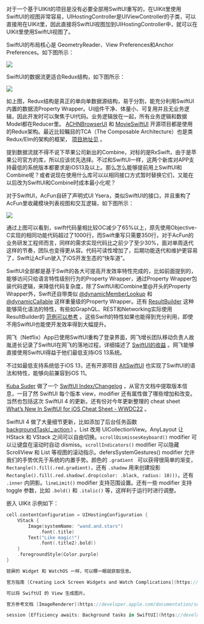 对于一个基于UIKit的项目是没有必要全部用SwiftUI重写的，在UIKit里使用SwiftUI的视图非常容易，UIHostingController是UIViewController的子类，可以直接用在UIKit里，因此直接将SwiftUI视图加到UIHostingController中，就可以在UIKit里使用SwiftUI视图了。

SwiftUI的布局核心是 GeometryReader、View Preferences和Anchor Preferences。如下图所示：

![](https://user-images.githubusercontent.com/251980/142988837-ab49c202-9779-4c7a-8dc2-5584900c0765.png)

SwiftUI的数据流更适合Redux结构，如下图所示：

![](https://user-images.githubusercontent.com/251980/142988879-af591aaf-161f-4f60-9891-d7b8d313f69f.png)

如上图，Redux结构是真正的单向单数据源结构，易于分割，能充分利用SwiftUI内置的数据流Property Wrapper。UI组件干净、体量小、可复用并且无业务逻辑，因此开发时可以聚焦于UI代码。业务逻辑放在一起，所有业务逻辑和数据Model都在Reducer里。 [ACHNBrowserUI](https://github.com/Dimillian/ACHNBrowserUI)  和  [MovieSwiftUI](https://github.com/Dimillian/MovieSwiftUI)  开源项目都是使用的Redux架构。最近比较瞩目的TCA（The Composable Architecture）也是类Redux/Elm的架构的框架， [项目地址见](https://github.com/pointfreeco/swift-composable-architecture) 。

提到数据流就不得不说下苹果公司新出的Combine，对标的是RxSwift，由于是苹果公司官方的库，所以应该优先选择。不过和SwiftUI一样，这两个新库对APP支持最低的系统版本都要求是iOS13及以上。那么怎么能够提前用上SwiftUI和Combine呢？或者说现在使用什么库可以以相同接口方式暂时替换它们，又能在以后改为SwiftUI和Combine时成本最小化呢？

对于SwiftUI，AcFun自研了声明式UI Ysera，类似SwiftUI的接口，并且重构了AcFun里收藏模块列表视图和交互逻辑，如下图所示：

![](https://user-images.githubusercontent.com/251980/142988909-e6626954-2c93-4c34-b10e-5345c8015cea.png)

通过上图可以看到，swift代码量相比较OC减少了65%以上，原先使用Objective-C实现的相同功能代码超过了1000行，而Swift重写只需要350行，对于AcFun的业务研发工程师而言，同样的需求实现代码比之前少了至少30%，面对单周迭代这样的节奏，团队也变得更从容。代码可读性增加了，后期功能迭代和维护更容易了，Swift让AcFun驶入了iOS开发生态的“快车道”。

SwiftUI全部都是基于Swift的各大可提高开发效率特性完成的，比如前面提到的，能够访问只给语言特性级别行为的Property Wrapper，通过Property Wrapper包装代码逻辑，来降低代码复杂度，除了SwiftUI和Combine里@开头的Property Wrapper外，Swift还自带类似 [@dynamicMemberLookup](https://github.com/apple/swift-evolution/blob/master/proposals/0195-dynamic-member-lookup.md)  和 [@dynamicCallable](https://github.com/apple/swift-evolution/blob/master/proposals/0216-dynamic-callable.md)  这样重量级的Property Wrapper。还有 [ResultBuilder](https://github.com/apple/swift-evolution/blob/main/proposals/0289-result-builders.md) 这种能够简化语法的特性，有些如GraphQL、REST和Networking实际使用ResultBuilder的 [范例可以参考](https://github.com/carson-katri/awesome-result-builders) 。这些Swift的特性如果也能得到充分利用，即使不用SwiftUI也能使开发效率得到大幅提升。

网飞（Netflix）App已使用SwiftUI重构了登录界面，网飞增长团队移动负责人故胤道长记录了SwiftUI在网飞的落地过程，详细描述了 [SwiftUI的收益](https://mp.weixin.qq.com/s/oRPRCx78owLe3_gROYapCw) 。网飞能够直接使用SwiftUI得益于他们最低支持iOS 13系统。

不过如最低支持系统低于iOS 13，还有开源项目 [AltSwiftUI](https://github.com/rakutentech/AltSwiftUI) 也实现了SwiftUI的语法和特性，能够向前兼容到iOS 11。

[Kuba Suder](https://twitter.com/kuba_suder) 做了一个 [SwiftUI Index/Changelog](https://mackuba.eu/swiftui/changelog) ，从官方文档中提取版本信息，一目了然 SwiftUI 每个版本 view，modifier 还有属性做了哪些增加和改变。当然也包括这次 SwiftUI 4 的更新。还有份对今年更新整理的 cheat sheet [What’s New In SwiftUI for iOS Cheat Sheet - WWDC22](https://bigmountainstudio.github.io/What-is-new-in-SwiftUI/) 。

SwiftUI 4 做了大量细节更新，比如添加了后台任务函数 [backgroundTask(_:action:)](https://developer.apple.com/documentation/swiftui/scene/backgroundtask(_:action:)?changes=latest_minor) 。List 改用 UICollectionView。AnyLayout 让 HStack 和 VStack 之间可以自由切换。`scrollDismissesKeyboard()` modifier 可以让键盘在滚动时自动 dismiss。`scrollIndicators()` modifier 可以隐藏 ScrollView 和 List 等视图的滚动指示。defersSystemGestures() modifier 允许我们的手势优先于系统的内置手势。颜色的 `.gradient ` 可以获得很简单的渐变，`Rectangle().fill(.red.gradient)`，还有 `.shadow` 用来创建投影 `Rectangle().fill(.red.shadow(.drop(color: .black, radius: 10)))`，还有 `.inner` 内阴影。`lineLimit()` modifier 支持范围设置。还有一些 modifier 支持 toggle 参数，比如 `.bold()` 和 `.italic()` 等，这样利于运行时进行调整。

嵌入 UIKit
示例如下：
```swift
cell.contentConfiguration = UIHostingConfiguration {
    VStack {
        Image(systemName: "wand.and.stars")
            .font(.title)
        Text("Like magic!")
            .font(.title2).bold()
    }
    .foregroundStyle(Color.purple)
}

锁屏的 Widget 和 WatchOS 一样，可以瞟一眼就获取信息。

官方指南 [Creating Lock Screen Widgets and Watch Complications](https://developer.apple.com/documentation/WidgetKit/Creating-lock-screen-widgets-and-watch-complications)

可以将 SwiftUI 的 View 生成图片。

官方参考文档 [ImageRenderer](https://developer.apple.com/documentation/swiftui/imagerenderer)

session [Efficiency awaits: Background tasks in SwiftUI](https://developer.apple.com/videos/play/wwdc2022-10142) 了解如何使用 SwiftUI 后台任务 API 简洁地处理任务。展示如何使用 Swift Concurrency 来处理网络响应、后台刷新等——同时保持性能和功率。
